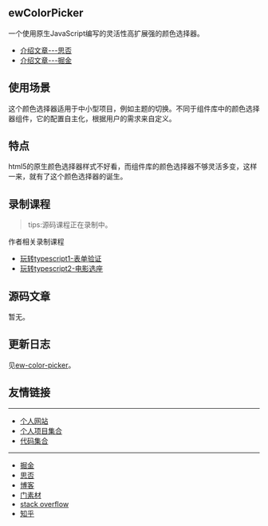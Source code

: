 ## ewColorPicker

一个使用原生JavaScript编写的灵活性高扩展强的颜色选择器。

* [介绍文章---思否](https://segmentfault.com/a/1190000039670041)
* [介绍文章---掘金](https://juejin.cn/post/6941184796991160356)

## 使用场景

这个颜色选择器适用于中小型项目，例如主题的切换。不同于组件库中的颜色选择器组件，它的配置自主化，根据用户的需求来自定义。

## 特点

html5的原生颜色选择器样式不好看，而组件库的颜色选择器不够灵活多变，这样一来，就有了这个颜色选择器的诞生。

## 录制课程

> tips:源码课程正在录制中。

作者相关录制课程

* [玩转typescript1-表单验证](https://ke.sifou.com/course/1650000039393407?utm_source=recommend_web-live-new)
* [玩转typescript2-电影选座](https://ke.segmentfault.com/course/1650000039798692#nav-live-intro)

## 源码文章

暂无。

## 更新日志

见[ew-color-picker](https://www.npmjs.com/package/ew-color-picker)。

## 友情链接

----

* [个人网站](https://www.eveningwater.com/)
* [个人项目集合](https://www.eveningwater.com/my-web-projects/)
* [代码集合](https://eveningwater.github.io/code-segment/#/)

----
* [掘金](https://juejin.cn/user/4054654613988718)
* [思否](https://segmentfault.com/u/xishui_5ac9a340a5484)
* [博客](https://www.cnblogs.com/eveningwater/)
* [门素材](https://www.17sucai.com/user/800544)
* [stack overflow](https://stackoverflow.com/users/10505577/eveningwater)
* [知乎](https://www.zhihu.com/people/eveningwater)
